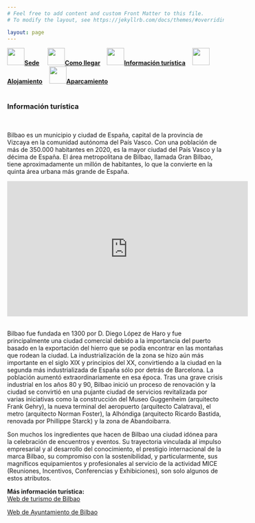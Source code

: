 ```yaml
---
# Feel free to add content and custom Front Matter to this file.
# To modify the layout, see https://jekyllrb.com/docs/themes/#overriding-theme-defaults

layout: page
---
```

<!--
[Sede]({{site.url}}/sede) / [Cómo llegar]({{site.url}}/llegar) / __[Información turística]({{site.url}}/turismo)__ / [Alojamiento]({{site.url}}/alojamiento)/ [Aparcamiento]({{site.url}}/aparcamiento)-->



<div class="text-center">
<a href="{{site.url}}/sede"><img src="{{site.url}}/images/IcoSede.jpg" class="img-circle" 	width="40" height="40"><strong>Sede</strong></a> &nbsp;&nbsp;&nbsp;
<a href="{{site.url}}/llegar"><img src="{{site.url}}/images/IcoUbicacion.jpg" class="img-circle" 	width="40" height="40"><strong>Como llegar</strong></a>&nbsp;&nbsp;&nbsp;
<a href="{{site.url}}/turismo"><img src="{{site.url}}/images/IcoTurismo.jpg" class="img-circle" 	width="40" height="40"><strong>Información turística</strong></a>&nbsp;&nbsp;&nbsp;
<a href="{{site.url}}/alojamiento" class=""><img src="{{site.url}}/images/IcoAlojamiento.jpg" class="img-circle" 	width="40" height="40"><strong>Alojamiento</strong></a>&nbsp;&nbsp;&nbsp;
<a href="{{site.url}}/aparcamiento" class=""><img src="{{site.url}}/images/IcoAparcamiento.jpg" class="img-circle" 	width="40" height="40"><strong>Aparcamiento</strong></a>
</div><br>



### __Información turística__
<br>


Bilbao es un municipio y ciudad de España, capital de la provincia de Vizcaya en la comunidad autónoma del País Vasco. Con una población de más de 350.000 habitantes en 2020, es la mayor ciudad del País Vasco y la décima de España. El área metropolitana de Bilbao, llamada Gran Bilbao, tiene aproximadamente un millón de habitantes, lo que la convierte en la quinta área urbana más grande de España.
<br>
<div class="text-center">

<iframe width="560" height="315" src="https://www.youtube.com/embed/YYmwsu_03g8" frameborder="0" allow="accelerometer; autoplay; encrypted-media; gyroscope; picture-in-picture" allowfullscreen></iframe>
<!--<iframe> width="560" height="315" src="https://www.youtube.com/watch?v=YYmwsu_03g8" frameborder="0" allow="accelerometer; autoplay; encrypted-media; gyroscope; picture-in-picture" allowfullscreen></iframe>-->
</div>
<br>

Bilbao fue fundada en 1300 por D. Diego López de Haro y fue principalmente una ciudad comercial debido a la importancia del puerto basado en la exportación del hierro que se podía encontrar en las montañas que rodean la ciudad. La industrialización de la zona se hizo aún más importante en el siglo XIX y principios del XX, convirtiendo a la ciudad en la segunda más industrializada de España sólo por detrás de Barcelona.  La población aumentó extraordinariamente en esa época. Tras una grave crisis industrial en los años 80 y 90, Bilbao inició un proceso de renovación y la ciudad se convirtió en una pujante ciudad de servicios revitalizada por varias iniciativas como la construcción del Museo Guggenheim (arquitecto Frank Gehry), la nueva terminal del aeropuerto (arquitecto Calatrava), el metro (arquitecto Norman Foster), la Alhóndiga (arquitecto Ricardo Bastida, renovada por Phillippe Starck) y la zona de Abandoibarra.

Son muchos los ingredientes que hacen de Bilbao una ciudad idónea para la celebración de encuentros y eventos. Su trayectoria vinculada al impulso empresarial y al desarrollo del conocimiento, el prestigio internacional de la marca Bilbao, su compromiso con la sostenibilidad, y particularmente, sus magníficos equipamientos y profesionales al servicio de la actividad MICE (Reuniones, Incentivos, Conferencias y Exhibiciones), son solo algunos de estos atributos.
  

__Más información turística:__  
[Web de turismo de Bilbao](https://www.bilbaoturismo.net/BilbaoTurismo/es/turistas)

[Web de Ayuntamiento de Bilbao](https://www.bilbao.eus/cs/Satellite?cid=3000005415&language=es&pagename=Bilbaonet%2FPage%2FBIO_home)

<!--
<a href="https://turismo.ciudadreal.es/" target="_blank">Que ver/hacer en Ciudad Real</a><br>
<a href="https://www.spain.info/es/que-quieres/ciudades-pueblos/provincias/ciudad_real.html" target="_blank">Ciudad Real y sus pueblos</a> -->


